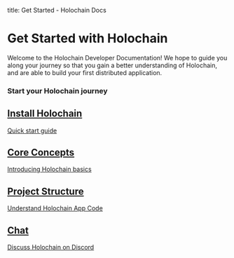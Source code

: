 title: Get Started - Holochain Docs

# Get Started with Holochain

Welcome to the Holochain Developer Documentation! We hope to guide you along your journey so that you gain a better understanding of Holochain, and are able to build your first distributed application.

### Start your Holochain journey

<div class="h-tile-container home-tiles">
	<div class="h-tile tile-hero">
		<a href="install" style="background-image:url(img/tile-1.jpg);">
			<h2>Install Holochain</h2>
			<p>Quick start guide</p>
		</a>
	</div>
	<div class="h-tile tile-hero">
		<a href="concepts" style="background-image:url(img/tile-2.jpg);">
			<h2>Core Concepts</h2>
			<p>Introducing Holochain basics</p>
		</a>
	</div>
	<div class="h-tile tile-hero">
		<a href="happ-setup" style="background-image:url(img/tile-3.jpg);">
			<h2>Project Structure</h2>
			<p>Understand Holochain App Code</p>
		</a>
	</div>
	<!-- <div class="h-tile tile-hero">
		<a href="learning" style="background-image:url(img/tile-4.jpg);">
			<h2>Learning</h2>
			<p>Holochain Learning Resources</p>
		</a>
	</div> -->
	<div class="h-tile tile-hero">
		<a href="https://discord.gg/MwPvM4Vffg" style="background-image:url(img/tile-5.jpg);">
			<h2>Chat</h2>
			<p>Discuss Holochain on Discord</p>
		</a>
	</div>
	<!-- <div class="h-tile tile-hero">
		<a href="https://forum.holochain.org" style="background-image:url(img/tile-6.jpg);">
			<h2>Forum</h2>
			<p>Join the Holochain forum</p>
		</a>
	</div> -->
</div>